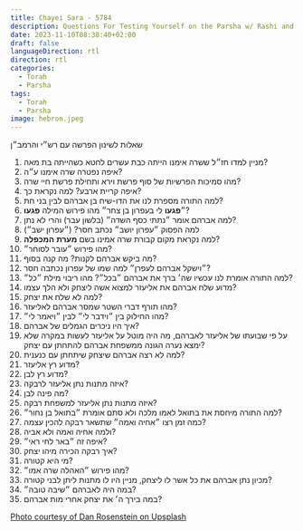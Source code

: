 ```yaml
---
title: Chayei Sara - 5784
description: Questions For Testing Yourself on the Parsha w/ Rashi and the Ramban
date: 2023-11-10T08:38:40+02:00
draft: false
languageDirection: rtl
direction: rtl
categories:
  - Torah
  - Parsha
tags:
  - Torah
  - Parsha
image: hebron.jpeg
---
```


שאלות לשינון הפרשה עם רש״י והרמב״ן

1. מניין למדו חז״ל ששרה אימנו הייתה כבת עשרים לחטא כשהייתה בת מאה?
2. איפה נפטרה שרה אימנו ע״ה?
3. מהו סמיכות הפרשיות של סוף פרשת וירא ותחילת פרשת חיי שרה?
4. איפה קריית ארבע? למה נקראת כך?
5. למה התורה מספרת לנו את הדו-שיח בן אברהם לבין בני חת?
6. ״**פגעו** לי בעפרון בן צחר״ מהו פירוש המילה **פגעו**?
7. למה אברהם אומר ״נתתי כסף השדה״ (בלשון עבר) והרי לא נתן?
8. למה הפסוק ״עפרון יושב״ נכתב חסר? (״עפרון ישב״)
9. למה נקראת מקום קבורת שרה אמינו בשם **מערת** **המכפלה**?
10. מהו פירוש ״עובר לסוחר״?
11. מה ביקש אברהם לקנות? מה קנה בסוף?
12. ״וישקל אברהם לעפרן״ למה שמו של עפרון נכתבה חסר?
13. למה התורה אומרת לנו עכשיו שה׳ ברך את אברהם ״בכל״? מהו ריבוי מילת ״כל״?
14. מדוע שלח אברהם את אליעזר למצוא אשה ליצחק ולא הלך עצמו?
15. למה לא שלח את יצחק?
16. מהו תורף דברי השטר שמסר אברהם לאליעזר?
17. מהו החילוק בין ״וידבר לי״ לבין ״ויאמר לי״?
18. איך היו ניכרים הגמלים של אברהם?
19. על פי שבועתו של אליעזר לאברהם, מה היה מוטל על אליעזר לעשות במקרה שלא ימצא נערה הגונה ממשפחת אברהם להתחתן עם יצחק?
20. למה לא רצה אברהם שיצחק שיתחתן עם כנענית?
21. מדוע רץ אליעזר?
22. מדוע רץ לבן?
23. איזה מתנות נתן אליעזר לרבקה?
24. מה פינה לבן?
25. איזה מתנות נתן אליעזר למשפחת רבקה?
26. למה התורה מיחסת את בתואל לאמו מלכה ולא סתם אומרת ״בתואל בן נחור״?
27. כמה זמן רצו ״אחיה ואמה״ שתשאר רבקה להכין עצמה?
28. ולמה אחיה ואמה ולא אביה?
29. איפה זה ״באר לחי ראי״?
30. איך רבקה הכירה מיהו יצחק?
31. מי היא קטורה?
32. מהו פירוש ״האהלה שרה אמו״?
33. מכיון נתן אברהם את כל אשר לו ליצחק, מניין היו לו מתנות ליתן לבני קטורה?
34. במה היה לאברהם ״שיבה טובה״?
35. במה בירך ה׳ את יצחק אחרי מות אברהם?

[Photo courtesy of Dan Rosenstein on Upsplash](https://unsplash.com/photos/brown-concrete-building-near-green-trees-during-daytime-eyuTaorbYVU?utm_content=creditShareLink&utm_medium=referral&utm_source=unsplash)
